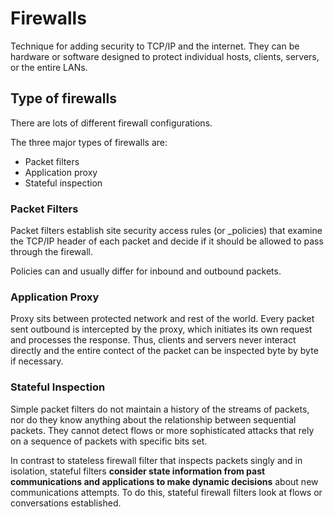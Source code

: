 # Firewalls

Technique for adding security to TCP/IP and the internet. They can be hardware or software designed to protect individual hosts, clients, servers, or the entire LANs.

## Type of firewalls

There are lots of different firewall configurations.

The three major types of firewalls are:

* Packet filters
* Application proxy
* Stateful inspection

### Packet Filters

Packet filters establish site security access rules (or _policies) that examine the TCP/IP header of each packet and decide if it should be allowed to pass through the firewall.

Policies can and usually differ for inbound and outbound packets.

### Application Proxy

Proxy sits between protected network and rest of the world. Every packet sent outbound is intercepted by the proxy, which initiates its own request and processes the response. Thus, clients and servers never interact directly and the entire contect of the packet can be inspected byte by byte if necessary.

### Stateful Inspection

Simple packet filters do not maintain a history of the streams of packets, nor do they know anything about the relationship between sequential packets. They cannot detect flows or more sophisticated attacks that rely on a sequence of packets with specific bits set.

In contrast to stateless firewall filter that inspects packets singly and in isolation, stateful filters __consider state information from past communications and applications to make dynamic decisions__ about new communications attempts. To do this, stateful firewall filters look at flows or conversations established.
